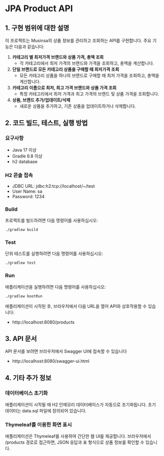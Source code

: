 # JPA Product API

## 1. 구현 범위에 대한 설명

이 프로젝트는 Musinsa의 상품 정보를 관리하고 조회하는 API를 구현합니다. 주요 기능은 다음과 같습니다:

1. **카테고리 별 최저가격 브랜드와 상품 가격, 총액 조회**
    - 각 카테고리에서 최저 가격의 브랜드와 가격을 조회하고, 총액을 계산합니다.
2. **단일 브랜드로 모든 카테고리 상품을 구매할 때 최저가격 조회**
    - 모든 카테고리 상품을 하나의 브랜드로 구매할 때 최저 가격을 조회하고, 총액을 계산합니다.
3. **카테고리 이름으로 최저, 최고 가격 브랜드와 상품 가격 조회**
    - 특정 카테고리에서 최저 가격과 최고 가격의 브랜드 및 상품 가격을 조회합니다.
4. **상품, 브랜드 추가/업데이트/삭제**
    - 새로운 상품을 추가하고, 기존 상품을 업데이트하거나 삭제합니다.

## 2. 코드 빌드, 테스트, 실행 방법

### 요구사항

- Java 17 이상
- Gradle 6.8 이상
- h2 database

### H2 콘솔 접속
- JDBC URL: jdbc:h2:tcp://localhost/~/test
- User Name: sa
- Password: 1234

### Build

프로젝트를 빌드하려면 다음 명령어를 사용하십시오:

```bash
./gradlew build
```

### Test

단위 테스트를 실행하려면 다음 명령어를 사용하십시오:

```bash
./gradlew test
```

### Run

애플리케이션을 실행하려면 다음 명령어를 사용하십시오:



```bash
./gradlew bootRun
```

애플리케이션이 시작된 후, 브라우저에서 다음 URL을 열어 API와 상호작용할 수 있습니다:
- http://localhost:8080/products



## 3. API 문서
API 문서를 보려면 브라우저에서 Swagger UI에 접속할 수 있습니다
- http://localhost:8080/swagger-ui.html


## 4. 기타 추가 정보

### 데이터베이스 초기화
애플리케이션이 시작될 때 H2 인메모리 데이터베이스가 자동으로 초기화됩니다. 초기 데이터는 data.sql 파일에 정의되어 있습니다.

### Thymeleaf를 이용한 화면 표시
애플리케이션은 Thymeleaf를 사용하여 간단한 웹 UI를 제공합니다. 브라우저에서 /products 경로로 접근하면, JSON 응답과 표 형식으로 상품 정보를 확인할 수 있습니다.
